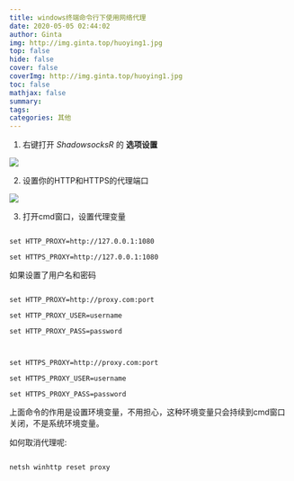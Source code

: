```yaml
---
title: windows终端命令行下使用网络代理
date: 2020-05-05 02:44:02
author: Ginta
img: http://img.ginta.top/huoying1.jpg
top: false
hide: false
cover: false
coverImg: http://img.ginta.top/huoying1.jpg
toc: false
mathjax: false
summary:
tags: 
categories: 其他
---
```

1. 右键打开 *ShadowsocksR* 的 **选项设置**


![](http://img.ginta.top/markdownx/2020/05/02/71045421-767e-438f-91a1-3e3d5be60fff.png)


2. 设置你的HTTP和HTTPS的代理端口

![](http://img.ginta.top/markdownx/2020/05/02/59a20c57-2d53-40fb-b559-93881dbe6f56.png)


3. 打开cmd窗口，设置代理变量
```
set HTTP_PROXY=http://127.0.0.1:1080
set HTTPS_PROXY=http://127.0.0.1:1080
```
如果设置了用户名和密码
```
set HTTP_PROXY=http://proxy.com:port
set HTTP_PROXY_USER=username
set HTTP_PROXY_PASS=password

set HTTPS_PROXY=http://proxy.com:port
set HTTPS_PROXY_USER=username
set HTTPS_PROXY_PASS=password
```
上面命令的作用是设置环境变量，不用担心，这种环境变量只会持续到cmd窗口关闭，不是系统环境变量。

如何取消代理呢:
```
netsh winhttp reset proxy
```